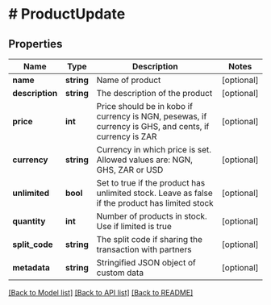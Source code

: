 # # ProductUpdate

## Properties

Name | Type | Description | Notes
------------ | ------------- | ------------- | -------------
**name** | **string** | Name of product | [optional]
**description** | **string** | The description of the product | [optional]
**price** | **int** | Price should be in kobo if currency is NGN, pesewas, if currency is GHS, and cents, if currency is ZAR | [optional]
**currency** | **string** | Currency in which price is set. Allowed values are: NGN, GHS, ZAR or USD | [optional]
**unlimited** | **bool** | Set to true if the product has unlimited stock. Leave as false if the product has limited stock | [optional]
**quantity** | **int** | Number of products in stock. Use if limited is true | [optional]
**split_code** | **string** | The split code if sharing the transaction with partners | [optional]
**metadata** | **string** | Stringified JSON object of custom data | [optional]

[[Back to Model list]](../../README.md#models) [[Back to API list]](../../README.md#endpoints) [[Back to README]](../../README.md)
